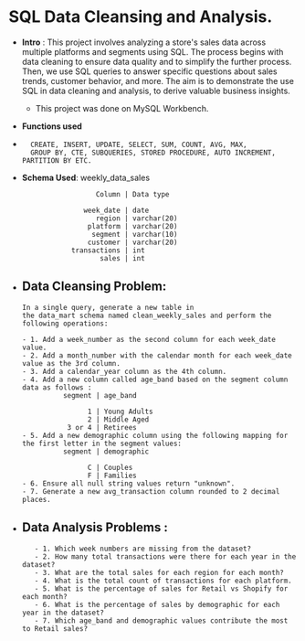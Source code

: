 # SQL Data Cleansing and Analysis.

- **Intro** : This project involves analyzing a store's sales data across multiple platforms and segments using SQL. The process begins with data cleaning to ensure data quality and to simplify the further process. Then, we use SQL queries to answer specific questions about sales trends, customer behavior, and more. The aim is to demonstrate the use SQL in data cleaning and analysis, to derive valuable business insights.
   - This project was done on MySQL Workbench.</sub>

- **Functions used**
-       CREATE, INSERT, UPDATE, SELECT, SUM, COUNT, AVG, MAX,
        GROUP BY, CTE, SUBQUERIES, STORED PROCEDURE, AUTO INCREMENT, PARTITION BY ETC.

- **Schema Used**: weekly_data_sales  

                        Column | Data type
                  
                     week_date | date
                        region | varchar(20)
                      platform | varchar(20)
                       segment | varchar(10)
                      customer | varchar(20)
                  transactions | int
                         sales | int

- ## Data Cleansing Problem: 

      In a single query, generate a new table in 
      the data_mart schema named clean_weekly_sales and perform the following operations: 
      
      - 1. Add a week_number as the second column for each week_date value.
      - 2. Add a month_number with the calendar month for each week_date value as the 3rd column.
      - 3. Add a calendar_year column as the 4th column.
      - 4. Add a new column called age_band based on the segment column data as follows :  
                segment | age_band
            
                      1 | Young Adults
                      2 | Middle Aged
                 3 or 4 | Retirees         
      - 5. Add a new demographic column using the following mapping for the first letter in the segment values:
                segment | demographic
            
                      C | Couples 
                      F | Families               
      - 6. Ensure all null string values return "unknown". 
      - 7. Generate a new avg_transaction column rounded to 2 decimal places.


- ## Data Analysis Problems : 

         - 1. Which week numbers are missing from the dataset?
         - 2. How many total transactions were there for each year in the dataset?
         - 3. What are the total sales for each region for each month?
         - 4. What is the total count of transactions for each platform.
         - 5. What is the percentage of sales for Retail vs Shopify for each month?
         - 6. What is the percentage of sales by demographic for each year in the dataset?
         - 7. Which age_band and demographic values contribute the most to Retail sales?
